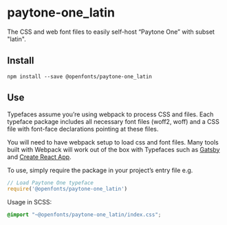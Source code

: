 
# paytone-one_latin

The CSS and web font files to easily self-host “Paytone One” with subset "latin".

## Install

`npm install --save @openfonts/paytone-one_latin`

## Use

Typefaces assume you’re using webpack to process CSS and files. Each typeface
package includes all necessary font files (woff2, woff) and a CSS file with
font-face declarations pointing at these files.

You will need to have webpack setup to load css and font files. Many tools built
with Webpack will work out of the box with Typefaces such as [Gatsby](https://github.com/gatsbyjs/gatsby)
and [Create React App](https://github.com/facebookincubator/create-react-app).

To use, simply require the package in your project’s entry file e.g.

```javascript
// Load Paytone One typeface
require('@openfonts/paytone-one_latin')
```

Usage in SCSS:
```scss
@import "~@openfonts/paytone-one_latin/index.css";
```
